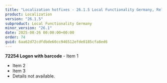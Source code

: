 ```yaml
---
title: "Localization hotfixes - 26.1.5 Local Functionality Germany, Release date August 26, 2025 - Hotfixes"
product: Localization
version: "26.1.5"
subproduct: Local Functionality Germany
minor_version: "26.1"
date: 2025-08-26 00:00:00+00:00
order: 74
guid: 6aa62d72cdfdbde60cc946512efde0185cfa8ed6
---
```


**72254 Logon with barcode** - Item 1- Item 2- Item 3- Details not available.
